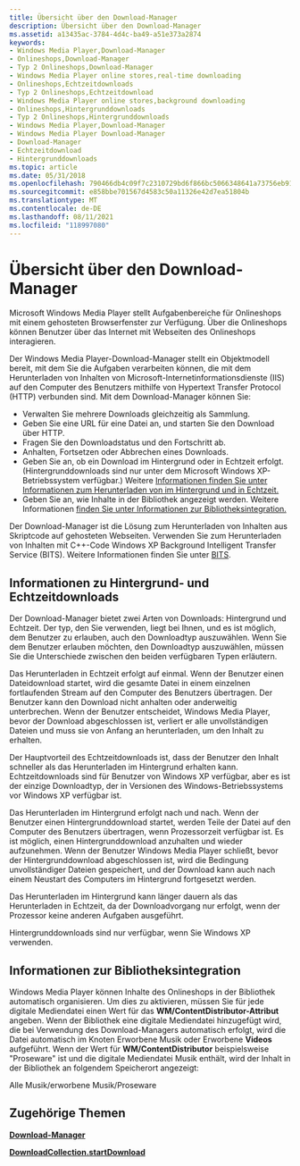 ```yaml
---
title: Übersicht über den Download-Manager
description: Übersicht über den Download-Manager
ms.assetid: a13435ac-3784-4d4c-ba49-a51e373a2874
keywords:
- Windows Media Player,Download-Manager
- Onlineshops,Download-Manager
- Typ 2 Onlineshops,Download-Manager
- Windows Media Player online stores,real-time downloading
- Onlineshops,Echtzeitdownloads
- Typ 2 Onlineshops,Echtzeitdownload
- Windows Media Player online stores,background downloading
- Onlineshops,Hintergrunddownloads
- Typ 2 Onlineshops,Hintergrunddownloads
- Windows Media Player,Download-Manager
- Windows Media Player Download-Manager
- Download-Manager
- Echtzeitdownload
- Hintergrunddownloads
ms.topic: article
ms.date: 05/31/2018
ms.openlocfilehash: 790466db4c09f7c2310729bd6f866bc5066348641a73756eb9199aa685a7fafe
ms.sourcegitcommit: e858bbe701567d4583c50a11326e42d7ea51804b
ms.translationtype: MT
ms.contentlocale: de-DE
ms.lasthandoff: 08/11/2021
ms.locfileid: "118997080"
---
```

# <a name="download-manager-overview"></a>Übersicht über den Download-Manager

Microsoft Windows Media Player stellt Aufgabenbereiche für Onlineshops mit einem gehosteten Browserfenster zur Verfügung. Über die Onlineshops können Benutzer über das Internet mit Webseiten des Onlineshops interagieren.

Der Windows Media Player-Download-Manager stellt ein Objektmodell bereit, mit dem Sie die Aufgaben verarbeiten können, die mit dem Herunterladen von Inhalten von Microsoft-Internetinformationsdienste (IIS) auf den Computer des Benutzers mithilfe von Hypertext Transfer Protocol (HTTP) verbunden sind. Mit dem Download-Manager können Sie:

-   Verwalten Sie mehrere Downloads gleichzeitig als Sammlung.
-   Geben Sie eine URL für eine Datei an, und starten Sie den Download über HTTP.
-   Fragen Sie den Downloadstatus und den Fortschritt ab.
-   Anhalten, Fortsetzen oder Abbrechen eines Downloads.
-   Geben Sie an, ob ein Download im Hintergrund oder in Echtzeit erfolgt. (Hintergrunddownloads sind nur unter dem Microsoft Windows XP-Betriebssystem verfügbar.) Weitere [Informationen finden Sie unter Informationen zum Herunterladen von im Hintergrund und in Echtzeit.](#about-background-and-real-time-downloading)
-   Geben Sie an, wie Inhalte in der Bibliothek angezeigt werden. Weitere Informationen [finden Sie unter Informationen zur Bibliotheksintegration.](#about-library-integration)

Der Download-Manager ist die Lösung zum Herunterladen von Inhalten aus Skriptcode auf gehosteten Webseiten. Verwenden Sie zum Herunterladen von Inhalten mit C++-Code Windows XP Background Intelligent Transfer Service (BITS). Weitere Informationen finden Sie unter [BITS](bits.md).

## <a name="about-background-and-real-time-downloading"></a>Informationen zu Hintergrund- und Echtzeitdownloads

Der Download-Manager bietet zwei Arten von Downloads: Hintergrund und Echtzeit. Der typ, den Sie verwenden, liegt bei Ihnen, und es ist möglich, dem Benutzer zu erlauben, auch den Downloadtyp auszuwählen. Wenn Sie dem Benutzer erlauben möchten, den Downloadtyp auszuwählen, müssen Sie die Unterschiede zwischen den beiden verfügbaren Typen erläutern.

Das Herunterladen in Echtzeit erfolgt auf einmal. Wenn der Benutzer einen Dateidownload startet, wird die gesamte Datei in einem einzelnen fortlaufenden Stream auf den Computer des Benutzers übertragen. Der Benutzer kann den Download nicht anhalten oder anderweitig unterbrechen. Wenn der Benutzer entscheidet, Windows Media Player, bevor der Download abgeschlossen ist, verliert er alle unvollständigen Dateien und muss sie von Anfang an herunterladen, um den Inhalt zu erhalten.

Der Hauptvorteil des Echtzeitdownloads ist, dass der Benutzer den Inhalt schneller als das Herunterladen im Hintergrund erhalten kann. Echtzeitdownloads sind für Benutzer von Windows XP verfügbar, aber es ist der einzige Downloadtyp, der in Versionen des Windows-Betriebssystems vor Windows XP verfügbar ist.

Das Herunterladen im Hintergrund erfolgt nach und nach. Wenn der Benutzer einen Hintergrunddownload startet, werden Teile der Datei auf den Computer des Benutzers übertragen, wenn Prozessorzeit verfügbar ist. Es ist möglich, einen Hintergrunddownload anzuhalten und wieder aufzunehmen. Wenn der Benutzer Windows Media Player schließt, bevor der Hintergrunddownload abgeschlossen ist, wird die Bedingung unvollständiger Dateien gespeichert, und der Download kann auch nach einem Neustart des Computers im Hintergrund fortgesetzt werden.

Das Herunterladen im Hintergrund kann länger dauern als das Herunterladen in Echtzeit, da der Downloadvorgang nur erfolgt, wenn der Prozessor keine anderen Aufgaben ausgeführt.

Hintergrunddownloads sind nur verfügbar, wenn Sie Windows XP verwenden.

## <a name="about-library-integration"></a>Informationen zur Bibliotheksintegration

Windows Media Player können Inhalte des Onlineshops in der Bibliothek automatisch organisieren. Um dies zu aktivieren, müssen Sie für jede digitale Mediendatei einen Wert für das **WM/ContentDistributor-Attribut** angeben. Wenn der Bibliothek eine digitale Mediendatei hinzugefügt wird, die bei Verwendung des Download-Managers automatisch erfolgt, wird die Datei automatisch im Knoten Erworbene Musik oder Erworbene **Videos** aufgeführt.  Wenn der Wert für **WM/ContentDistributor** beispielsweise "Proseware" ist und die digitale Mediendatei Musik enthält, wird der Inhalt in der Bibliothek an folgendem Speicherort angezeigt:

Alle Musik/erworbene Musik/Proseware

## <a name="related-topics"></a>Zugehörige Themen

<dl> <dt>

[**Download-Manager**](download-manager.md)
</dt> <dt>

[**DownloadCollection.startDownload**](downloadcollection-startdownload.md)
</dt> </dl>

 

 




